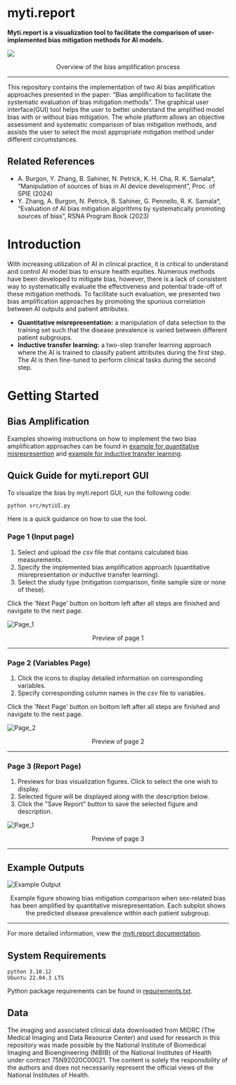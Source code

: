 # myti.report

**Myti.report is a visualization tool to facilitate the comparison of user-implemented bias mitigation methods for AI models.**

<picture>
  <source media="(max-width: 799px)" srcset="assets/visual_abstract_vertical.png" />
  <source media="(min-width: 800px)" srcset="assets/visual_abstract_horizontal.png" />
  <img src="assets/visual_abstract_horizontal.png" />
</picture>

<p style="text-align: center;"> Overview of the bias amplification process  </p>

---

This repository contains the implementation of two AI bias amplification approaches presented in the paper: “Bias amplification to facilitate the systematic evaluation of bias mitigation methods”.  The graphical user interface(GUI) tool helps the user to better understand the amplified model bias with or without bias mitigation. The whole platform allows an objective assessment and systematic comparison of bias mitigation methods, and assists the user to select the most appropriate mitigation method under different circumstances.

## Related References
- A. Burgon, Y. Zhang, B. Sahiner, N. Petrick, K. H. Cha, R. K. Samala*, “Manipulation of sources of bias in AI device development”, Proc. of SPIE (2024)
- Y. Zhang, A. Burgon, N. Petrick, B. Sahiner, G. Pennello, R. K. Samala*, “Evaluation of AI bias mitigation algorithms by systematically promoting sources of bias”, RSNA Program Book (2023)

# Introduction
With increasing utilization of AI in clinical practice, it is critical to understand and control AI model bias to ensure health equities. Numerous methods have been developed to mitigate bias, however, there is a lack of consistent way to systematically evaluate the effectiveness and potential trade-off of these mitigation methods. To facilitate such evaluation, we presented two bias amplification approaches by promoting the spurious correlation between AI outputs and patient attributes.
- **Quantitative misrepresentation:** a manipulation of data selection to the training set such that the disease prevalence is varied between different patient subgroups.
- **Inductive transfer learning:** a two-step transfer learning approach where the AI is trained to classify patient attributes during the first step. The AI is then fine-tuned to perform clinical tasks during the second step.

# Getting Started

## Bias Amplification
Examples showing instructions on how to implement the two bias amplification approaches can be found in [example for quantitative misrepresention](https://github.com/DIDSR/myti.report/blob/main/example/Bias%20amplification%20(quantitative%20misrepresentation)%20example.ipynb) and [example for inductive transfer learning](https://github.com/DIDSR/myti.report/blob/main/example/Bias%20amplification%20(inductive%20transfer%20learning)%20example.ipynb).

## Quick Guide for myti.report GUI
To visualize the bias by myti.report GUI, run the following code:
```
python src/mytiUI.py
```
Here is a quick guidance on how to use the tool.
### Page 1 (Input page)
1. Select and upload the *csv* file that contains calculated bias measurements.
2. Specify the implemented bias amplification approach (quantitative misrepresentation or inductive transfer learning).
3. Select the study type (mitigation comparison, finite sample size or none of these).

Click the 'Next Page' button on bottom left after all steps are finished and navigate to the next page.

![Page_1](assets/page_1.png)

<p style="text-align: center;">  Preview of page 1 </p>

---

### Page 2 (Variables Page)
1. Click the icons to display detailed information on corresponding variables.
2. Specify corresponding column names in the *csv* file to variables.

Click the 'Next Page' button on bottom left after all steps are finished and navigate to the next page.

![Page_2](assets/page_2.png)

<p style="text-align: center;">  Preview of page 2 </p>

---

### Page 3 (Report Page)
1. Previews for bias visualization figures. Click to select the one wish to display.
2. Selected figure will be displayed along with the description below.
3. Click the "Save Report" button to save the selected figure and description.


![Page_1](assets/page_3.png)

<p style="text-align: center;">  Preview of page 3 </p>

---

## Example Outputs
![Example Output](example/example_bias_mitigation_comparison.png)

<p style="text-align: center;">  Example figure showing bias mitigation comparison when sex-related bias has been amplified by quantitative misrepresentation. Each subplot shows the predicted disease prevalence within each patient subgroup. </p>

---

For more detailed information, view the [myti.report documentation](https://didsr.github.io/myti.report/).

## System Requirements
```
python 3.10.12
Ubuntu 22.04.3 LTS
```
Python package requirements can be found in [requirements.txt](requirements.txt).

## Data
The imaging and associated clinical data downloaded from MIDRC (The Medical Imaging and Data Resource Center) and used for research in this repository was made possible by the National Institute of Biomedical Imaging and Bioengineering (NIBIB) of the National Institutes of Health under contract 75N92020C00021. The content is solely the responsibility of the authors and does not necessarily represent the official views of the National Institutes of Health.

